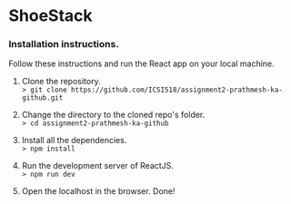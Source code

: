 # ShoeStack


### Installation instructions.  
Follow these instructions and run the React app on your local machine.
1. Clone the repository.  
```> git clone https://github.com/ICSI518/assignment2-prathmesh-ka-github.git```

2. Change the directory to the cloned repo's folder.  
```> cd assignment2-prathmesh-ka-github```

3. Install all the dependencies.  
```> npm install```

4. Run the development server of ReactJS.  
```> npm run dev```

5. Open the localhost in the browser. Done!